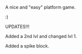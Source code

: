 A nice and "easy" platform game.

:)

UPDATES!!!

Added a 2nd lvl and changed lvl 1.

Added a spike block.
